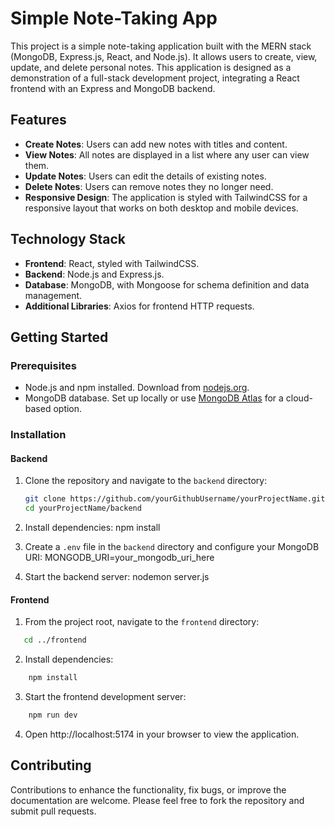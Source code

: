 # Simple Note-Taking App

This project is a simple note-taking application built with the MERN stack (MongoDB, Express.js, React, and Node.js). It allows users to create, view, update, and delete personal notes. This application is designed as a demonstration of a full-stack development project, integrating a React frontend with an Express and MongoDB backend.

## Features

- **Create Notes**: Users can add new notes with titles and content.
- **View Notes**: All notes are displayed in a list where any user can view them.
- **Update Notes**: Users can edit the details of existing notes.
- **Delete Notes**: Users can remove notes they no longer need.
- **Responsive Design**: The application is styled with TailwindCSS for a responsive layout that works on both desktop and mobile devices.

## Technology Stack

- **Frontend**: React, styled with TailwindCSS.
- **Backend**: Node.js and Express.js.
- **Database**: MongoDB, with Mongoose for schema definition and data management.
- **Additional Libraries**: Axios for frontend HTTP requests.

## Getting Started

### Prerequisites

- Node.js and npm installed. Download from [nodejs.org](https://nodejs.org/).
- MongoDB database. Set up locally or use [MongoDB Atlas](https://www.mongodb.com/cloud/atlas) for a cloud-based option.

### Installation

#### Backend

1. Clone the repository and navigate to the `backend` directory:
   ```bash
   git clone https://github.com/yourGithubUsername/yourProjectName.git
   cd yourProjectName/backend

2. Install dependencies:
    npm install

3. Create a `.env` file in the `backend` directory and configure your MongoDB URI:
    MONGODB_URI=your_mongodb_uri_here

4. Start the backend server:
    nodemon server.js



#### Frontend

1. From the project root, navigate to the `frontend` directory:
 ```bash
    cd ../frontend
  ``` 

2. Install dependencies:    
```bash
    npm install
``` 

3. Start the frontend development server:
```bash
    npm run dev
```
4. Open http://localhost:5174 in your browser to view the application.

## Contributing

Contributions to enhance the functionality, fix bugs, or improve the documentation are welcome. Please feel free to fork the repository and submit pull requests.

